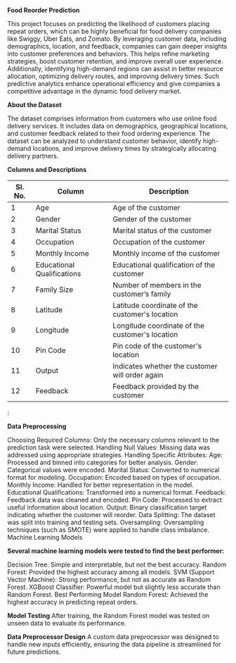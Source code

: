 ****Food Reorder Prediction****

This project focuses on predicting the likelihood of customers placing repeat orders, which can be highly beneficial for food delivery companies like Swiggy, Uber Eats, and Zomato. By leveraging customer data, including demographics, location, and feedback, companies can gain deeper insights into customer preferences and behaviors. This helps refine marketing strategies, boost customer retention, and improve overall user experience. Additionally, identifying high-demand regions can assist in better resource allocation, optimizing delivery routes, and improving delivery times. Such predictive analytics enhance operational efficiency and give companies a competitive advantage in the dynamic food delivery market.


**About the Dataset**

The dataset comprises information from customers who use online food delivery services. It includes data on demographics, geographical locations, and customer feedback related to their food ordering experience. The dataset can be analyzed to understand customer behavior, identify high-demand locations, and improve delivery times by strategically allocating delivery partners.

**Columns and Descriptions**


| Sl. No. | Column                      | Description                                          |
|---------|-----------------------------|------------------------------------------------------|
| 1       | Age                          | Age of the customer                                  |
| 2       | Gender                       | Gender of the customer                               |
| 3       | Marital Status               | Marital status of the customer                       |
| 4       | Occupation                   | Occupation of the customer                           |
| 5       | Monthly Income               | Monthly income of the customer                       |
| 6       | Educational Qualifications   | Educational qualification of the customer            |
| 7       | Family Size                  | Number of members in the customer’s family           |
| 8       | Latitude                     | Latitude coordinate of the customer's location       |
| 9       | Longitude                    | Longitude coordinate of the customer's location      |
| 10      | Pin Code                     | Pin code of the customer's location                  |
| 11      | Output                       | Indicates whether the customer will order again      |
| 12      | Feedback                     | Feedback provided by the customer  


:

**Data Preprocessing**


Choosing Required Columns: Only the necessary columns relevant to the prediction task were selected.
Handling Null Values: Missing data was addressed using appropriate strategies.
Handling Specific Attributes:
Age: Processed and binned into categories for better analysis.
Gender: Categorical values were encoded.
Marital Status: Converted to numerical format for modeling.
Occupation: Encoded based on types of occupation.
Monthly Income: Handled for better representation in the model.
Educational Qualifications: Transformed into a numerical format.
Feedback: Feedback data was cleaned and encoded.
Pin Code: Processed to extract useful information about location.
Output: Binary classification target indicating whether the customer will reorder.
Data Splitting: The dataset was split into training and testing sets.
Oversampling: Oversampling techniques (such as SMOTE) were applied to handle class imbalance.
Machine Learning Models

**Several machine learning models were tested to find the best performer:**


Decision Tree: Simple and interpretable, but not the best accuracy.
Random Forest: Provided the highest accuracy among all models.
SVM (Support Vector Machine): Strong performance, but not as accurate as Random Forest.
XGBoost Classifier: Powerful model but slightly less accurate than Random Forest.
Best Performing Model
Random Forest: Achieved the highest accuracy in predicting repeat orders.

**Model Testing**
After training, the Random Forest model was tested on unseen data to evaluate its performance.

**Data Preprocessor Design**
A custom data preprocessor was designed to handle new inputs efficiently, ensuring the data pipeline is streamlined for future predictions.